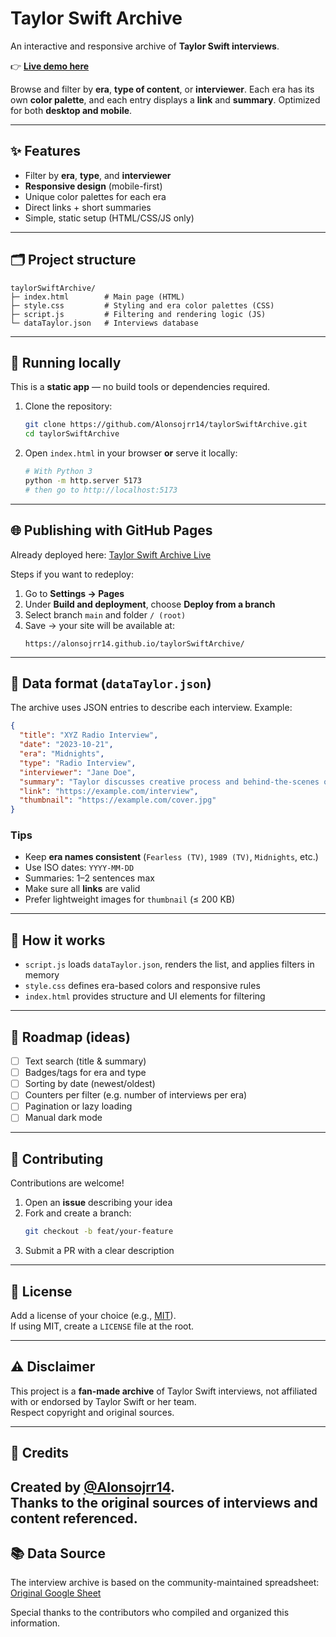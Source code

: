 # Taylor Swift Archive

An interactive and responsive archive of **Taylor Swift interviews**.  

👉 **[Live demo here](https://alonsojrr14.github.io/taylorSwiftArchive/)**  

Browse and filter by **era**, **type of content**, or **interviewer**. Each era has its own **color palette**, and each entry displays a **link** and **summary**. Optimized for both **desktop and mobile**.

---

## ✨ Features

- Filter by **era**, **type**, and **interviewer**
- **Responsive design** (mobile-first)
- Unique color palettes for each era
- Direct links + short summaries
- Simple, static setup (HTML/CSS/JS only)

---

## 🗂 Project structure

```
taylorSwiftArchive/
├─ index.html        # Main page (HTML)
├─ style.css         # Styling and era color palettes (CSS)
├─ script.js         # Filtering and rendering logic (JS)
└─ dataTaylor.json   # Interviews database
```

---

## 🚀 Running locally

This is a **static app** — no build tools or dependencies required.

1. Clone the repository:
   ```bash
   git clone https://github.com/Alonsojrr14/taylorSwiftArchive.git
   cd taylorSwiftArchive
   ```
2. Open `index.html` in your browser **or** serve it locally:
   ```bash
   # With Python 3
   python -m http.server 5173
   # then go to http://localhost:5173
   ```

---

## 🌐 Publishing with GitHub Pages

Already deployed here: [Taylor Swift Archive Live](https://alonsojrr14.github.io/taylorSwiftArchive/)  

Steps if you want to redeploy:  

1. Go to **Settings → Pages**  
2. Under **Build and deployment**, choose **Deploy from a branch**  
3. Select branch `main` and folder `/ (root)`  
4. Save → your site will be available at:  
   ```
   https://alonsojrr14.github.io/taylorSwiftArchive/
   ```

---

## 🧾 Data format (`dataTaylor.json`)

The archive uses JSON entries to describe each interview. Example:

```json
{
  "title": "XYZ Radio Interview",
  "date": "2023-10-21",
  "era": "Midnights",
  "type": "Radio Interview",
  "interviewer": "Jane Doe",
  "summary": "Taylor discusses creative process and behind-the-scenes of the album.",
  "link": "https://example.com/interview",
  "thumbnail": "https://example.com/cover.jpg"
}
```

### Tips
- Keep **era names consistent** (`Fearless (TV)`, `1989 (TV)`, `Midnights`, etc.)
- Use ISO dates: `YYYY-MM-DD`
- Summaries: 1–2 sentences max
- Make sure all **links** are valid
- Prefer lightweight images for `thumbnail` (≤ 200 KB)

---

## 🔎 How it works

- `script.js` loads `dataTaylor.json`, renders the list, and applies filters in memory  
- `style.css` defines era-based colors and responsive rules  
- `index.html` provides structure and UI elements for filtering  

---

## 🧰 Roadmap (ideas)

- [ ] Text search (title & summary)  
- [ ] Badges/tags for era and type  
- [ ] Sorting by date (newest/oldest)  
- [ ] Counters per filter (e.g. number of interviews per era)  
- [ ] Pagination or lazy loading  
- [ ] Manual dark mode  

---

## 🤝 Contributing

Contributions are welcome!  

1. Open an **issue** describing your idea  
2. Fork and create a branch:  
   ```bash
   git checkout -b feat/your-feature
   ```
3. Submit a PR with a clear description  

---

## 📄 License

Add a license of your choice (e.g., [MIT](https://choosealicense.com/licenses/mit/)).  
If using MIT, create a `LICENSE` file at the root.

---

## ⚠️ Disclaimer

This project is a **fan-made archive** of Taylor Swift interviews, not affiliated with or endorsed by Taylor Swift or her team.  
Respect copyright and original sources.

---

## 🙌 Credits

Created by [@Alonsojrr14](https://github.com/Alonsojrr14).  
Thanks to the original sources of interviews and content referenced.
---

## 📚 Data Source

The interview archive is based on the community-maintained spreadsheet:  
[Original Google Sheet](https://docs.google.com/spreadsheets/d/1DuapHXlUsRBN8H7lfdLFzTelJVA0En3HbZ3_W109v04/edit?usp=sharing)

Special thanks to the contributors who compiled and organized this information.
